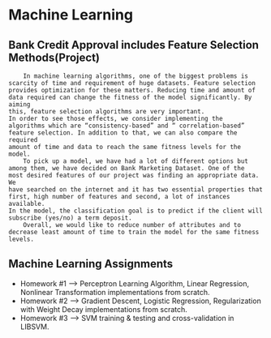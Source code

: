 # Machine Learning

## Bank Credit Approval includes Feature Selection Methods(Project)
        In machine learning algorithms, one of the biggest problems is
    scarcity of time and requirement of huge datasets. Feature selection
    provides optimization for these matters. Reducing time and amount of
    data required can change the fitness of the model significantly. By aiming
    this, feature selection algorithms are very important.
    In order to see those effects, we consider implementing the
    algorithms which are “consistency-based” and “ correlation-based”
    feature selection. In addition to that, we can also compare the required
    amount of time and data to reach the same fitness levels for the model.
        To pick up a model, we have had a lot of different options but
    among them, we have decided on Bank Marketing Dataset. One of the
    most desired features of our project was finding an appropriate data. We
    have searched on the internet and it has two essential properties that
    first, high number of features and second, a lot of instances available.
    In the model, the classification goal is to predict if the client will
    subscribe (yes/no) a term deposit.
        Overall, we would like to reduce number of attributes and to
    decrease least amount of time to train the model for the same fitness
    levels.

## Machine Learning Assignments

- Homework #1 --> Perceptron Learning Algorithm, Linear Regression, Nonlinear Transformation implementations from scratch.
- Homework #2 --> Gradient Descent, Logistic Regression, Regularization with Weight Decay implementations from scratch.
- Homework #3 --> SVM training & testing and cross-validation in LIBSVM.
